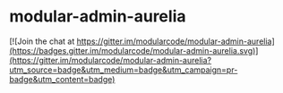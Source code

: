 # modular-admin-aurelia

[![Join the chat at https://gitter.im/modularcode/modular-admin-aurelia](https://badges.gitter.im/modularcode/modular-admin-aurelia.svg)](https://gitter.im/modularcode/modular-admin-aurelia?utm_source=badge&utm_medium=badge&utm_campaign=pr-badge&utm_content=badge)
